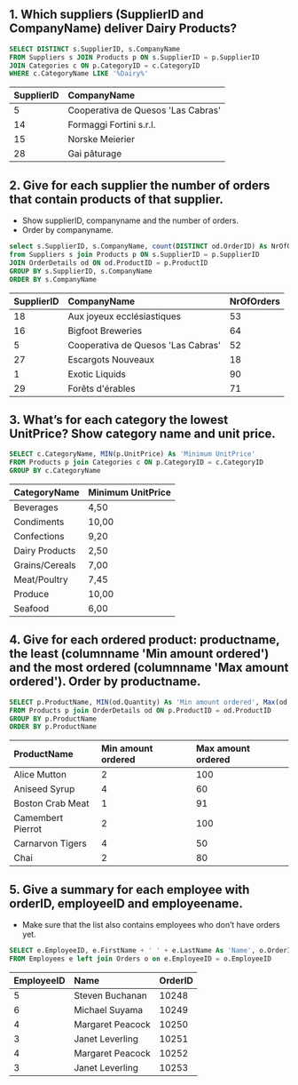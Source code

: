 ## 1. Which suppliers (SupplierID and CompanyName) deliver Dairy Products?

```sql
SELECT DISTINCT s.SupplierID, s.CompanyName
FROM Suppliers s JOIN Products p ON s.SupplierID = p.SupplierID
JOIN Categories c ON p.CategoryID = c.CategoryID
WHERE c.CategoryName LIKE '%Dairy%'
```

| SupplierID | CompanyName                        |
| :--------- | :--------------------------------- |
| 5          | Cooperativa de Quesos 'Las Cabras' |
| 14         | Formaggi Fortini s.r.l.            |
| 15         | Norske Meierier                    |
| 28         | Gai pâturage                       |

## 2. Give for each supplier the number of orders that contain products of that supplier.

- Show supplierID, companyname and the number of orders.
- Order by companyname.

```sql
select s.SupplierID, s.CompanyName, count(DISTINCT od.OrderID) As NrOfOrders
from Suppliers s join Products p ON s.SupplierID = p.SupplierID
JOIN OrderDetails od ON od.ProductID = p.ProductID
GROUP BY s.SupplierID, s.CompanyName
ORDER BY s.CompanyName
```

| SupplierID | CompanyName                        | NrOfOrders |
| :--------- | :--------------------------------- | :--------- |
| 18         | Aux joyeux ecclésiastiques         | 53         |
| 16         | Bigfoot Breweries                  | 64         |
| 5          | Cooperativa de Quesos 'Las Cabras' | 52         |
| 27         | Escargots Nouveaux                 | 18         |
| 1          | Exotic Liquids                     | 90         |
| 29         | Forêts d'érables                   | 71         |

## 3. What’s for each category the lowest UnitPrice? Show category name and unit price.

```sql
SELECT c.CategoryName, MIN(p.UnitPrice) As 'Minimum UnitPrice'
FROM Products p join Categories c ON p.CategoryID = c.CategoryID
GROUP BY c.CategoryName
```

| CategoryName   | Minimum UnitPrice |
| :------------- | :---------------- |
| Beverages      | 4,50              |
| Condiments     | 10,00             |
| Confections    | 9,20              |
| Dairy Products | 2,50              |
| Grains/Cereals | 7,00              |
| Meat/Poultry   | 7,45              |
| Produce        | 10,00             |
| Seafood        | 6,00              |

## 4. Give for each ordered product: productname, the least (columnname 'Min amount ordered') and the most ordered (columnname 'Max amount ordered'). Order by productname.

```sql
SELECT p.ProductName, MIN(od.Quantity) As 'Min amount ordered', Max(od.Quantity) As 'Max amount ordered'
FROM Products p join OrderDetails od ON p.ProductID = od.ProductID
GROUP BY p.ProductName
ORDER BY p.ProductName
```

| ProductName       | Min amount ordered | Max amount ordered |
| :---------------- | :----------------- | :----------------- |
| Alice Mutton      | 2                  | 100                |
| Aniseed Syrup     | 4                  | 60                 |
| Boston Crab Meat  | 1                  | 91                 |
| Camembert Pierrot | 2                  | 100                |
| Carnarvon Tigers  | 4                  | 50                 |
| Chai              | 2                  | 80                 |

## 5. Give a summary for each employee with orderID, employeeID and employeename.

- Make sure that the list also contains employees who don’t have orders yet.

```sql
SELECT e.EmployeeID, e.FirstName + ' ' + e.LastName As 'Name', o.OrderID
FROM Employees e left join Orders o on e.EmployeeID = o.EmployeeID
```

| EmployeeID | Name             | OrderID |
| :--------- | :--------------- | :------ |
| 5          | Steven Buchanan  | 10248   |
| 6          | Michael Suyama   | 10249   |
| 4          | Margaret Peacock | 10250   |
| 3          | Janet Leverling  | 10251   |
| 4          | Margaret Peacock | 10252   |
| 3          | Janet Leverling  | 10253   |
